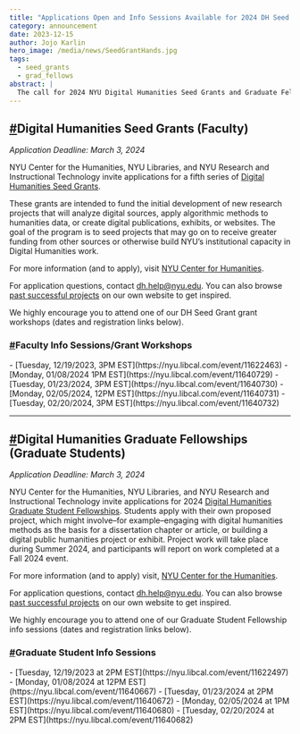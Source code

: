 ```yaml
---
title: "Applications Open and Info Sessions Available for 2024 DH Seed Grants & Graduate Fellowships"
category: announcement
date: 2023-12-15
author: Jojo Karlin
hero_image: /media/news/SeedGrantHands.jpg
tags:
  - seed_grants
  - grad_fellows
abstract: |
  The call for 2024 NYU Digital Humanities Seed Grants and Graduate Fellowships will be open until 3/3.
---
```


<h2 id="seed-grants"><a href="#seed-grants" class="has-text-grey">#</a>Digital Humanities Seed Grants (Faculty)</h2>

_Application Deadline:_ _March 3, 2024_

NYU Center for the Humanities, NYU Libraries, and NYU Research and Instructional Technology invite applications for a fifth series of [Digital Humanities Seed Grants](/funding/seed-grants/).

These grants are intended to fund the initial development of new research projects that will analyze digital sources, apply algorithmic methods to humanities data, or create digital publications, exhibits, or websites. The goal of the program is to seed projects that may go on to receive greater funding from other sources or otherwise build NYU’s institutional capacity in Digital Humanities work.

For more information (and to apply), visit <a target="_none" href="https://nyuhumanities.org/opportunity/digital-humanities-seed-grants/">NYU Center for Humanities</a>.

For application questions, contact dh.help@nyu.edu. You can also browse [past successful projects](/projects/seed-grants/) on our own website to get inspired.

We highly encourage you to attend one of our DH Seed Grant grant workshops (dates and registration links below).

<h3 id="faculty-sessions"><a href="#faculty-sessions" class="has-text-grey">#</a>Faculty Info Sessions/Grant Workshops</h3>
- [Tuesday, 12/19/2023, 3PM EST](https://nyu.libcal.com/event/11622463)
- [Monday, 01/08/2024 1PM EST](https://nyu.libcal.com/event/11640729)
- [Tuesday, 01/23/2024, 3PM EST](https://nyu.libcal.com/event/11640730)
- [Monday, 02/05/2024, 12PM EST](https://nyu.libcal.com/event/11640731)
- [Tuesday, 02/20/2024, 3PM EST](https://nyu.libcal.com/event/11640732)

---

<h2 id="grad-fellows"><a href="#grad-fellows" class="has-text-grey">#</a>Digital Humanities Graduate Fellowships (Graduate Students)</h2>

_Application Deadline:_ _March 3, 2024_

NYU Center for the Humanities, NYU Libraries, and NYU Research and Instructional Technology invite applications for 2024 [Digital Humanities Graduate Student Fellowships](/funding/grad-fellowships/). Students apply with their own proposed project, which might involve–for example–engaging with digital humanities methods as the basis for a dissertation chapter or article, or building a digital public humanities project or exhibit. Project work will take place during Summer 2024, and participants will report on work completed at a Fall 2024 event.

For more information (and to apply) visit, <a target="_none" href="https://nyuhumanities.org/opportunity/digital-humanities-graduate-student-summer-fellowships/">NYU Center for the Humanities</a>.

For application questions, contact dh.help@nyu.edu. You can also browse [past successful projects](/projects/fellowships/) on our own website to get inspired.

We highly encourage you to attend one of our Graduate Student Fellowship info sessions (dates and registration links below).

<h3 id="grad-sessions"><a href="#grad-sessions" class="has-text-grey">#</a>Graduate Student Info Sessions</h3>
- [Tuesday, 12/19/2023 at 2PM EST](https://nyu.libcal.com/event/11622497)
- [Monday, 01/08/2024 at 12PM EST](https://nyu.libcal.com/event/11640667)
- [Tuesday, 01/23/2024 at 2PM EST](https://nyu.libcal.com/event/11640672)
- [Monday, 02/05/2024 at 1PM EST](https://nyu.libcal.com/event/11640680)
- [Tuesday, 02/20/2024 at 2PM EST](https://nyu.libcal.com/event/11640682)

